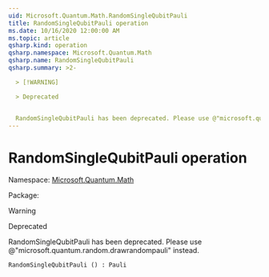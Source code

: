 ```yaml
---
uid: Microsoft.Quantum.Math.RandomSingleQubitPauli
title: RandomSingleQubitPauli operation
ms.date: 10/16/2020 12:00:00 AM
ms.topic: article
qsharp.kind: operation
qsharp.namespace: Microsoft.Quantum.Math
qsharp.name: RandomSingleQubitPauli
qsharp.summary: >2-

  > [!WARNING]

  > Deprecated


  RandomSingleQubitPauli has been deprecated. Please use @"microsoft.quantum.random.drawrandompauli" instead.
---
```


# RandomSingleQubitPauli operation

Namespace: [Microsoft.Quantum.Math](xref:Microsoft.Quantum.Math)

Package: [](https://nuget.org/packages/)


> [!WARNING]
> Deprecated
RandomSingleQubitPauli has been deprecated. Please use @"microsoft.quantum.random.drawrandompauli" instead.

```Q#
RandomSingleQubitPauli () : Pauli
```
